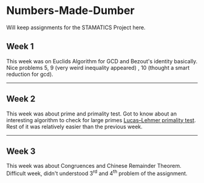# Numbers-Made-Dumber
Will keep assignments for the STAMATICS Project here.

## Week 1
This week was on Euclids Algorithm for GCD and Bezout's identity basically. Nice problems 5, 9 (very weird inequality appeared) , 10 (thought a smart reduction for gcd).

---

## Week 2
This week was about prime and primality test. Got to know about an interesting algorithm to check for large primes [Lucas–Lehmer primality test](https://en.wikipedia.org/wiki/Lucas%E2%80%93Lehmer_primality_test). Rest of it was relatively easier than the previous week.  

---


## Week 3
This week was about Congruences and Chinese Remainder Theorem. Difficult week, didn't understood 3<sup>rd</sup> and 4<sup>th</sup> problem of the assignment.

